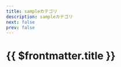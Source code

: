 ```yaml
---
title: sampleカテゴリ
description: sampleカテゴリ
next: false
prev: false
---
```


# {{ $frontmatter.title }}

<script setup>
import { data as posts } from '../../.vitepress/theme/posts.data.mjs'
</script>

<ul>
    <template v-for="post of posts">
        <li v-if="post.url.startsWith('/sample/')">
            <a :href="post.url">{{ post.frontmatter.title }}</a>
        </li>
    </template>
</ul>